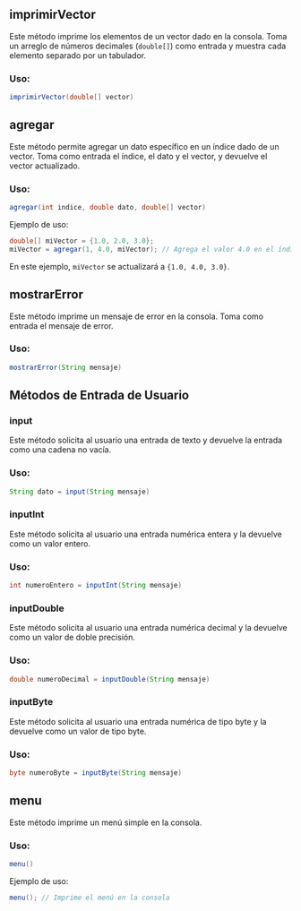 
## imprimirVector

Este método imprime los elementos de un vector dado en la consola. Toma un arreglo de números decimales (`double[]`) como entrada y muestra cada elemento separado por un tabulador.

### Uso:

```java
imprimirVector(double[] vector)
```

## agregar

Este método permite agregar un dato específico en un índice dado de un vector. Toma como entrada el índice, el dato y el vector, y devuelve el vector actualizado.

### Uso:

```java
agregar(int indice, double dato, double[] vector)
```

Ejemplo de uso:

```java
double[] miVector = {1.0, 2.0, 3.0};
miVector = agregar(1, 4.0, miVector); // Agrega el valor 4.0 en el índice 1
```

En este ejemplo, `miVector` se actualizará a `{1.0, 4.0, 3.0}`.

## mostrarError

Este método imprime un mensaje de error en la consola. Toma como entrada el mensaje de error.

### Uso:

```java
mostrarError(String mensaje)
```

## Métodos de Entrada de Usuario

### input

Este método solicita al usuario una entrada de texto y devuelve la entrada como una cadena no vacía.

### Uso:

```java
String dato = input(String mensaje)
```

### inputInt

Este método solicita al usuario una entrada numérica entera y la devuelve como un valor entero.

### Uso:

```java
int numeroEntero = inputInt(String mensaje)
```

### inputDouble

Este método solicita al usuario una entrada numérica decimal y la devuelve como un valor de doble precisión.

### Uso:

```java
double numeroDecimal = inputDouble(String mensaje)
```

### inputByte

Este método solicita al usuario una entrada numérica de tipo byte y la devuelve como un valor de tipo byte.

### Uso:

```java
byte numeroByte = inputByte(String mensaje)
```

## menu

Este método imprime un menú simple en la consola.

### Uso:

```java
menu()
```

Ejemplo de uso:

```java
menu(); // Imprime el menú en la consola
```

